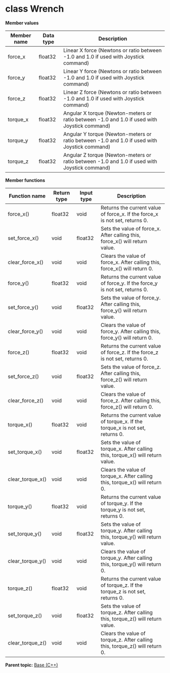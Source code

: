 # class Wrench

 **Member values** 

|Member name|Data type|Description|
|-----------|---------|-----------|
|force\_x|float32|Linear X force \(Newtons or ratio between -1.0 and 1.0 if used with Joystick command\)|
|force\_y|float32|Linear Y force \(Newtons or ratio between -1.0 and 1.0 if used with Joystick command\)|
|force\_z|float32|Linear Z force \(Newtons or ratio between -1.0 and 1.0 if used with Joystick command\)|
|torque\_x|float32|Angular X torque \(Newton-meters or ratio between -1.0 and 1.0 if used with Joystick command\)|
|torque\_y|float32|Angular Y torque \(Newton-meters or ratio between -1.0 and 1.0 if used with Joystick command\)|
|torque\_z|float32|Angular Z torque \(Newton-meters or ratio between -1.0 and 1.0 if used with Joystick command\)|

 **Member functions** 

|Function name|Return type|Input type|Description|
|-------------|-----------|----------|-----------|
|force\_x\(\)|float32|void|Returns the current value of force\_x. If the force\_x is not set, returns 0.|
|set\_force\_x\(\)|void|float32|Sets the value of force\_x. After calling this, force\_x\(\) will return value.|
|clear\_force\_x\(\)|void|void|Clears the value of force\_x. After calling this, force\_x\(\) will return 0.|
|force\_y\(\)|float32|void|Returns the current value of force\_y. If the force\_y is not set, returns 0.|
|set\_force\_y\(\)|void|float32|Sets the value of force\_y. After calling this, force\_y\(\) will return value.|
|clear\_force\_y\(\)|void|void|Clears the value of force\_y. After calling this, force\_y\(\) will return 0.|
|force\_z\(\)|float32|void|Returns the current value of force\_z. If the force\_z is not set, returns 0.|
|set\_force\_z\(\)|void|float32|Sets the value of force\_z. After calling this, force\_z\(\) will return value.|
|clear\_force\_z\(\)|void|void|Clears the value of force\_z. After calling this, force\_z\(\) will return 0.|
|torque\_x\(\)|float32|void|Returns the current value of torque\_x. If the torque\_x is not set, returns 0.|
|set\_torque\_x\(\)|void|float32|Sets the value of torque\_x. After calling this, torque\_x\(\) will return value.|
|clear\_torque\_x\(\)|void|void|Clears the value of torque\_x. After calling this, torque\_x\(\) will return 0.|
|torque\_y\(\)|float32|void|Returns the current value of torque\_y. If the torque\_y is not set, returns 0.|
|set\_torque\_y\(\)|void|float32|Sets the value of torque\_y. After calling this, torque\_y\(\) will return value.|
|clear\_torque\_y\(\)|void|void|Clears the value of torque\_y. After calling this, torque\_y\(\) will return 0.|
|torque\_z\(\)|float32|void|Returns the current value of torque\_z. If the torque\_z is not set, returns 0.|
|set\_torque\_z\(\)|void|float32|Sets the value of torque\_z. After calling this, torque\_z\(\) will return value.|
|clear\_torque\_z\(\)|void|void|Clears the value of torque\_z. After calling this, torque\_z\(\) will return 0.|

**Parent topic:** [Base \(C++\)](../../summary_pages/Base.md)

